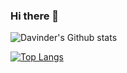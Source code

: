### Hi there 👋
![Davinder's Github stats](https://github-readme-stats.vercel.app/api?username=nirmeet-baweja&theme=blueberry&show_icons=true&count_private=true)

[![Top Langs](https://github-readme-stats.vercel.app/api/top-langs/?username=nirmeet-baweja&langs_count=8&theme=vue-dark)](https://github.com/nirmeet-baweja/github-readme-stats)
<!--
**nirmeet-baweja/nirmeet-baweja** is a ✨ _special_ ✨ repository because its `README.md` (this file) appears on your GitHub profile.

Here are some ideas to get you started:

- 🔭 I’m currently working on ...
- 🌱 I’m currently learning ...
- 👯 I’m looking to collaborate on ...
- 🤔 I’m looking for help with ...
- 💬 Ask me about ...
- 📫 How to reach me: ...
- 😄 Pronouns: ...
- ⚡ Fun fact: ...
-->
